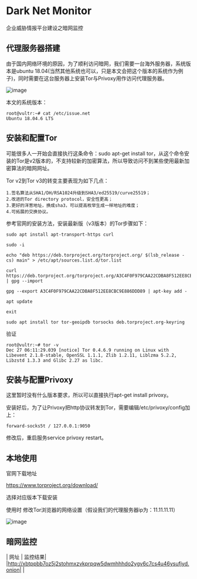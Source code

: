 #  Dark Net Monitor

企业威胁情报平台建设之暗网监控

## 代理服务器搭建

由于国内网络环境的原因，为了顺利访问暗网，我们需要一台海外服务器，系统版本是ubuntu 18.04(当然其他系统也可以，只是本文会把这个版本的系统作为例子)，同时需要在这台服务器上安装Tor与Privoxy用作访问代理服务器。 

![image](https://user-images.githubusercontent.com/75350727/147442743-7703bbb0-76e4-42fc-ba25-5ee00ee0f0d1.png)


本文的系统版本：
```
root@vultr:~# cat /etc/issue.net
Ubuntu 18.04.6 LTS
```

## 安装和配置Tor

可能很多人一开始会直接执行这条命令：sudo apt-get install tor，从这个命令安装的Tor是v2版本的，不支持较新的加密算法，所以导致访问不到某些使用最新加密算法的暗网网址。 

Tor v2到Tor v3的转变主要表现为如下几点： 

    1.签名算法从SHA1/DH/RSA1024升级到SHA3/ed25519/curve25519；
    2.改进的Tor directory protocol，安全性更高；
    3.更好的洋葱地址，换成sha3，可以提高枚举生成一样地址的难度；
    4.可拓展的交换协议。

参考官网的安装方法，安装最新版（v3版本）的Tor步骤如下：

```
sudo apt install apt-transport-https curl

sudo -i

echo "deb https://deb.torproject.org/torproject.org/ $(lsb_release -cs) main" > /etc/apt/sources.list.d/tor.list

curl https://deb.torproject.org/torproject.org/A3C4F0F979CAA22CDBA8F512EE8CBC9E886DDD89.asc | gpg --import

gpg --export A3C4F0F979CAA22CDBA8F512EE8CBC9E886DDD89 | apt-key add -

apt update

exit

sudo apt install tor tor-geoipdb torsocks deb.torproject.org-keyring
```

验证
```
root@vultr:~# tor -v
Dec 27 06:11:29.039 [notice] Tor 0.4.6.9 running on Linux with Libevent 2.1.8-stable, OpenSSL 1.1.1, Zlib 1.2.11, Liblzma 5.2.2, Libzstd 1.3.3 and Glibc 2.27 as libc.
```

## 安装与配置Privoxy

这里暂时没有什么版本要求，所以可以直接执行apt-get install privoxy。 

安装好后，为了让Privoxy把http协议转发到Tor，需要编辑/etc/privoxy/config加上：
```
forward-socks5t / 127.0.0.1:9050
```
修改后，重启服务service privoxy restart。

## 本地使用

官网下载地址

https://www.torproject.org/download/

选择对应版本下载安装

使用时 修改Tor浏览器的网络设置（假设我们的代理服务器ip为：11.11.11.11）

![image](https://user-images.githubusercontent.com/75350727/147444420-8d93a98d-a464-4148-b9e9-622ab9200d67.png)

## 暗网监控

| 网址 | 监控结果|
|http://xbtppbb7oz5j2stohmxzvkprpqw5dwmhhhdo2ygv6c7cs4u46ysufjyd.onion| |
